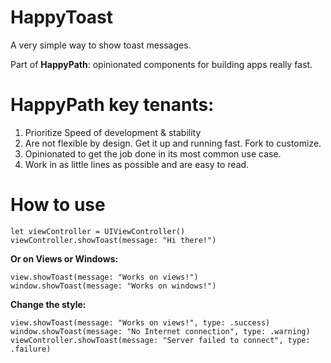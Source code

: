 # HappyToast

A very simple way to show toast messages.

Part of **HappyPath**: opinionated components for building apps really fast.

# HappyPath key tenants:
1. Prioritize Speed of development & stability
2. Are not flexible by design.  Get it up and running fast. Fork to customize. 
3. Opinionated to get the job done in its most common use case.  
4. Work in as little lines as possible and are easy to read.

# How to use
```
let viewController = UIViewController() 
viewController.showToast(message: "Hi there!")
```

**Or on Views or Windows:**
``` 
view.showToast(message: "Works on views!")
window.showToast(message: "Works on windows!")
```

**Change the style:**

``` 
view.showToast(message: "Works on views!", type: .success)
window.showToast(message: "No Internet connection", type: .warning)
viewController.showToast(message: "Server failed to connect", type: .failure)
```
